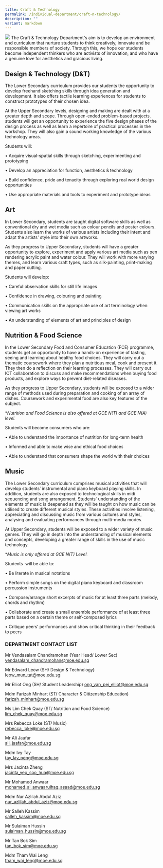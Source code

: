 ```yaml
---
title: Craft & Technology
permalink: /individual-department/craft-n-technology/
description: ""
variant: markdown
---
```

![](/images/2023%20dept%20c&t%202.png)
The Craft & Technology Department's aim is to develop an environment and curriculum that nurture students to think creatively, innovate and be responsible members of society. Through this, we hope our students become independent thinkers who are activists of innovation, and who have a genuine love for aesthetics and gracious living.  
  
## Design & Technology (D&T)

The Lower Secondary curriculum provides our students the opportunity to develop freehand sketching skills through idea generation and development. It also offers tactile learning experiences for students to construct prototypes of their chosen idea.  
  
At the Upper Secondary levels, designing and making are dealt with at a greater depth and scope. Through open-ended problem-based projects, students will get an opportunity to experience the five design phases of the design process as well as learn a repertoire of practical processes in the workshop. They will also gain a sound working knowledge of the various technology areas.  
  

Students will:

• Acquire visual-spatial skills through sketching, experimenting and prototyping

• Develop an appreciation for function, aesthetics & technology

• Build confidence, pride and tenacity through exploring real world design opportunities

• Use appropriate materials and tools to experiment and prototype ideas

  
## Art

In Lower Secondary, students are taught digital software skills as well as conventional dry and wet media such as colour pencils and poster colours. Students also learn the works of various artists including their intent and adapt the artists' style into their own artworks.

  

As they progress to Upper Secondary, students will have a greater opportunity to explore, experiment and apply various art media such as pen rendering acrylic paint and water colour. They will work with more varying themes, and learn various craft types, such as silk-painting, print-making and paper cutting.

  

Students will develop:

• Careful observation skills for still life images

• Confidence in drawing, colouring and painting

• Communication skills on the appropriate use of art terminology when viewing art works

• An understanding of elements of art and principles of design

  

## Nutrition & Food Science 

In the Lower Secondary Food and Consumer Education (FCE) programme, students get an opportunity to have a hands-on experience of tasting, seeing and learning about healthy food choices. They will carry out a thematic coursework where they plan a nutritious meal, cook and present it. They then do a reflection on their learning processes. They will carry out ICT collaboration to discuss and make recommendations when buying food products, and explore ways to prevent diet-related diseases. 

  

As they progress to Upper Secondary, students will be exposed to a wider range of methods used during preparation and cooking of an array of dishes. Coursework and experimental food are also key features of the subject.

  

\*_Nutrition and Food Science is also offered at GCE N(T) and GCE N(A) level._ 

  

Students will become consumers who are:

• Able to understand the importance of nutrition for long-term health

• Informed and able to make wise and ethical food choices

• Able to understand that consumers shape the world with their choices

  
## Music

The Lower Secondary curriculum comprises musical activities that will develop students’ instrumental and piano keyboard playing skills. In addition, students are also exposed to technological skills in midi sequencing and song arrangement. Students' understanding of the elements of music is deepened as they will be taught on how music can be utilised to create different musical styles. These activities involve listening, appreciating and discussing music from various cultures and styles, analysing and evaluating performances through multi-media modes.

  

At Upper Secondary, students will be exposed to a wider variety of music genres. They will go in depth into the understanding of musical elements and concepts, developing a greater range of skills in the use of music technology.

  

\*_Music is only offered at GCE N(T) Level._

  

Students  will be able to:

• Be literate in musical notations

• Perform simple songs on the digital piano keyboard and classroom percussion instruments

• Compose/arrange short excerpts of music for at least three parts (melody, chords and rhythm) 

• Collaborate and create a small ensemble performance of at least three parts based on a certain theme or self-composed lyrics

• Critique peers’ performances and show critical thinking in their feedback to peers

  

### DEPARTMENT CONTACT LIST


Mr Vendasalam Chandramohan (Year Head/ Lower Sec)   
vendasalam_chandramohan@moe.edu.sg  

Mr Edward Leow (SH/ Design & Technology)   
leow_mun_tat@moe.edu.sg  
  
Mr Elliot Ong  (SH/ Student Leadership) 
ong_yan_pei_elliot@moe.edu.sg  

Mdm Farizah Minhart (ST/ Character & Citizenship Education)  
farizah_minhart@moe.edu.sg  
  
Ms Lim Chek Quay (ST/ Nutrition and Food Science)  
lim_chek_quay@moe.edu.sg  
  
Mrs Rebecca Loke (ST/ Music)  
rebecca_loke@moe.edu.sg  
  
Mr Ali Jaafar  
ali_jaafar@moe.edu.sg  
  
Mdm Ivy Tay  
tay_lay_peng@moe.edu.sg  
  
Mrs Jacinta Zheng  
jacinta_yeo_soo_hua@moe.edu.sg  
  
Mr Mohamed Anwaar  
mohamed_al_anwaarulhaq_asaad@moe.edu.sg  
  
Mdm Nur Azlilah Abdul Aziz  
nur_azlilah_abdul_aziz@moe.edu.sg  
  
Mr Salleh Kassim  
salleh_kassim@moe.edu.sg  
  
Mr Sulaiman Hussin  
sulaiman_hussin@moe.edu.sg  
  
Mr Tan Bok Sim  
tan_bok_sim@moe.edu.sg  
  
Mdm Tham Wai Leng  
tham_wai_leng@moe.edu.sg